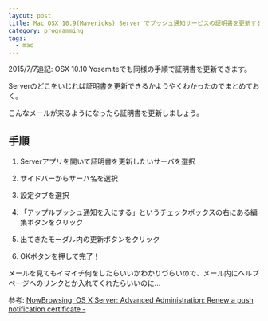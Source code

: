 ```yaml
---
layout: post
title: Mac OSX 10.9(Mavericks) Server でプッシュ通知サービスの証明書を更新する
category: programming
tags:
  - mac
---
```


2015/7/7追記: OSX 10.10 Yosemiteでも同様の手順で証明書を更新できます。

Serverのどこをいじれば証明書を更新できるかようやくわかったのでまとめておく。

こんなメールが来るようになったら証明書を更新しましょう。

## 手順

1. Serverアプリを開いて証明書を更新したいサーバを選択

2. サイドバーからサーバ名を選択

3. 設定タブを選択

4. 「アップルプッシュ通知を入にする」というチェックボックスの右にある編集ボタンをクリック

5. 出てきたモーダル内の更新ボタンをクリック

6. OKボタンを押して完了！

メールを見てもイマイチ何をしたらいいかわかりづらいので、メール内にヘルプページへのリンクとか入れてくれたらいいのに…


参考: [NowBrowsing: OS X Server: Advanced Administration: Renew a push notification certificate - ](http://help.apple.com/advancedserveradmin/mac/10.8/#apd2A6A09A7-D949-47EB-B3EA-F8B5BA419962)
